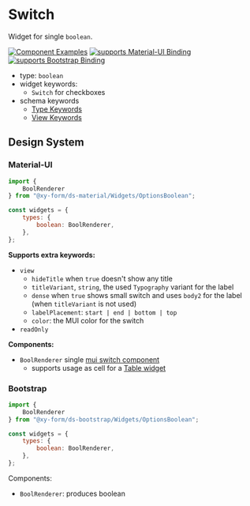 # Switch

Widget for single `boolean`.

[![Component Examples](https://img.shields.io/badge/Examples-green?labelColor=1d3d39&color=1a6754&logoColor=ffffff&style=flat-square)](#demo-ui-generator) [![supports Material-UI Binding](https://img.shields.io/badge/Material-green?labelColor=1a237e&color=0d47a1&logoColor=ffffff&style=flat-square&logo=mui)](#material-ui) [![supports Bootstrap Binding](https://img.shields.io/badge/Bootstrap-green?labelColor=3C2B57&color=563D7C&logoColor=ffffff&style=flat-square&logo=bootstrap)](#bootstrap)

- type: `boolean`
- widget keywords:
    - `Switch` for checkboxes
- schema keywords
    - [Type Keywords](/docs/schema#type-boolean)
    - [View Keywords](/docs/schema#view-keyword)

## Design System

### Material-UI

```js
import {
    BoolRenderer
} from "@xy-form/ds-material/Widgets/OptionsBoolean";

const widgets = {
    types: {
        boolean: BoolRenderer,
    },
};
```

**Supports extra keywords:**

- `view`
    - `hideTitle` when `true` doesn't show any title
    - `titleVariant`, `string`, the used `Typography` variant for the label
    - `dense` when `true` shows small switch and uses `body2` for the label (when `titleVariant` is not used)
    - `labelPlacement`: `start | end | bottom | top`
    - `color`: the MUI color for the switch
- `readOnly`

**Components:**

- `BoolRenderer` single [mui switch component](https://material-ui.com/components/switches#switches-with-formcontrollabel)
    - supports usage as cell for a [Table widget](/docs/widgets/Table)

### Bootstrap

```js
import {
    BoolRenderer
} from "@xy-form/ds-bootstrap/Widgets/OptionsBoolean";

const widgets = {
    types: {
        boolean: BoolRenderer,
    },
};
```

Components:

- `BoolRenderer`: produces boolean
